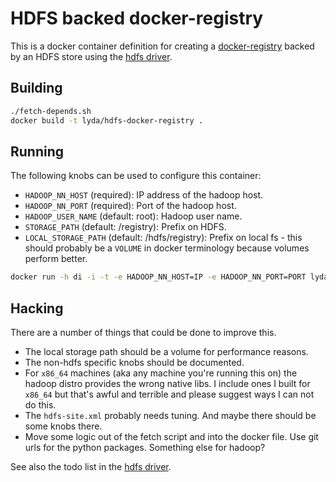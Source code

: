 # HDFS backed docker-registry

This is a docker container definition for creating a
[docker-registry](https://github.com/docker/docker-registry)
backed by an HDFS store using the
[hdfs driver](git@gitlab.insight-centre.org:research-ops/soma-apps.git).

## Building

```bash
./fetch-depends.sh
docker build -t lyda/hdfs-docker-registry .
```

## Running

The following knobs can be used to configure this container:

  * `HADOOP_NN_HOST` (required): IP address of the hadoop host.
  * `HADOOP_NN_PORT` (required): Port of the hadoop host.
  * `HADOOP_USER_NAME` (default: root): Hadoop user name.
  * `STORAGE_PATH` (default: /registry): Prefix on HDFS.
  * `LOCAL_STORAGE_PATH` (default: /hdfs/registry): Prefix on local fs -
    this should probably be a `VOLUME` in docker terminology because
    volumes perform better.

```bash
docker run -h di -i -t -e HADOOP_NN_HOST=IP -e HADOOP_NN_PORT=PORT lyda/hdfs-docker-registry
```

## Hacking

There are a number of things that could be done to improve this.

  * The local storage path should be a volume for performance reasons.
  * The non-hdfs specific knobs should be documented.
  * For `x86_64` machines (aka any machine you're running this on) the
    hadoop distro provides the wrong native libs.  I include ones
    I built for `x86_64` but that's awful and terrible and please
    suggest ways I can not do this.
  * The `hdfs-site.xml` probably needs tuning. And maybe there should
    be some knobs there.
  * Move some logic out of the fetch script and into the docker file.
    Use git urls for the python packages.  Something else for hadoop?

See also the todo list in the
[hdfs driver](git@gitlab.insight-centre.org:research-ops/soma-apps.git).
